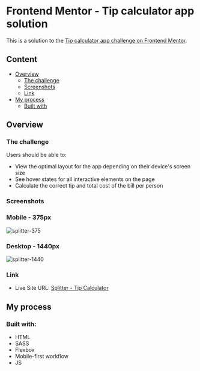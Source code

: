 # Frontend Mentor - Tip calculator app solution

This is a solution to the [Tip calculator app challenge on Frontend Mentor](https://www.frontendmentor.io/challenges/tip-calculator-app-ugJNGbJUX).

## Content

- [Overview](#overview)
  - [The challenge](#the-challenge)
  - [Screenshots](#screenshots)
  - [Link](#link)
- [My process](#my-process)
  - [Built with](#built-with)

## Overview

### The challenge

Users should be able to:

- View the optimal layout for the app depending on their device's screen size
- See hover states for all interactive elements on the page
- Calculate the correct tip and total cost of the bill per person

### Screenshots

### Mobile - 375px
![splitter-375](https://user-images.githubusercontent.com/57513606/132585521-b8db513d-b2e1-4d25-8d31-7ea0ce9d32d6.gif)

### Desktop - 1440px
![splitter-1440](https://user-images.githubusercontent.com/57513606/132585403-4b89a996-47b2-4e58-90e0-9fa0f0874f51.gif)

### Link

- Live Site URL: [Splitter - Tip Calculator](https://brunoia.github.io/splitter-tip-calculator/)

## My process

### Built with:

- HTML
- SASS
- Flexbox
- Mobile-first workflow
- JS
